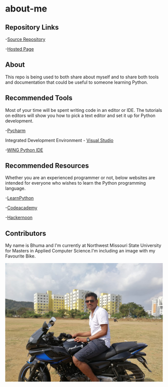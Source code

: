 # about-me

## Repository Links

-[Source Repository](https://github.com/hareeshbhuma/about-me.git)

-[Hosted Page](https://hareeshbhuma.github.io/about-me/)

## About

This repo is being used to both share about myself and to share both tools and documentation that could be useful to someone learning Python.

## Recommended Tools

Most of your time will be spent writing code in an editor or IDE. The tutorials on editors will show you how to pick a text editor and set it up for Python development.

-[Pycharm](https://www.jetbrains.com/pycharm/download/#section=windows)

Integrated Development Environment - [Visual Studio](https://visualstudio.microsoft.com/)

-[WING Python IDE](https://wingware.com/downloads/wingide-101)

## Recommended Resources

Whether you are an experienced programmer or not, below websites are intended for everyone who wishes to learn the Python programming language.

-[LearnPython](https://www.learnpython.org/)

-[Codeacademy](https://www.codecademy.com/learn/learn-python)

-[Hackernoon](https://hackernoon.com/10-free-python-programming-courses-for-beginners-to-learn-online-38312f3b9912)

## Contributors

My name is Bhuma and I'm currently at Northwest Missouri State University for Masters in Applied Computer Science.I'm including an image with my Favourite Bike. 

![image](https://github.com/hareeshbhuma/about-me/blob/master/Bhuma.jpg?raw=true)

